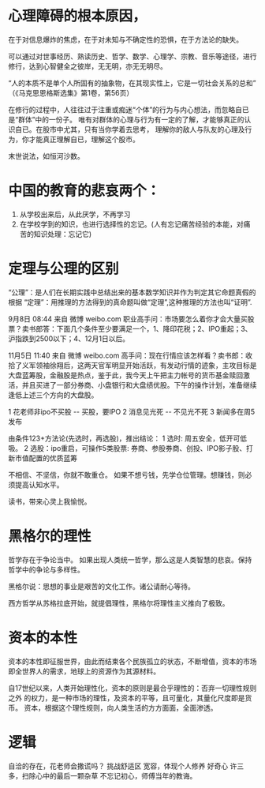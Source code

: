 # 心理障碍的根本原因，

在于对信息爆炸的焦虑，在于对未知与不确定性的恐惧，在于方法论的缺失。

可以通过对世事经历、熟读历史、哲学、数学、心理学、宗教、音乐等途径，进行修行，达到心智健全之彼岸，无无明，亦无无明尽。

“人的本质不是单个人所固有的抽象物，在其现实性上，它是一切社会关系的总和”
（《马克思恩格斯选集》第1卷，第56页）

在修行的过程中，人往往过于注重或痴迷“个体”的行为与内心想法，而忽略自已是“群体”中的一份子。
唯有对群体的心理与行为有一定的了解，才能够真正的认识自已。在股市中尤其，只有当你学着去思考，
理解你的敌人与队友的心理及行为，你才能真正理解自已，理解这个股市。

末世说法，如恒河沙数。


# 中国的教育的悲哀两个：
1. 从学校出来后，从此厌学，不再学习
2. 在学校学到的知识，也进行选择性的忘记。(人有忘记痛苦经验的本能，对痛苦的知识处理：忘记它)

# 定理与公理的区别

“公理”：是人们在长期实践中总结出来的基本数学知识并作为判定其它命题真假的根据
“定理”：用推理的方法得到的真命题叫做“定理”,这种推理的方法也叫“证明”.

9月8日 08:44 来自 微博 weibo.com
职业高手问：市场要怎么着你才会大量买股票？卖书郎答：下面几个条件至少要满足一个，1、降印花税；2、IPO重起；3、沪指跌到2500以下；4、12月1日以后。

11月5日 11:40 来自 微博 weibo.com
高手问：现在行情应该怎样看？卖书郎：收拾了义军领袖徐翔后，这两天官军明显开始活跃，有发动行情的迹象，主攻目标是大盘蓝筹股，金融股是热点，鉴于此，我今天上午把主力帐号的货币基金赎回激活，并且买进了一部分券商、小盘银行和大盘绩优股。下午的操作计划，准备继续逢低上述三个方向的大盘股。

1 花老师非ipo不买股 -- 买股，要IPO
2 消息见光死        -- 不见光不死
3 新闻多在周5发布

由条件123+方法论(先选时，再选股)，推出结论：
1 选时: 周五安全，低开可低吸。
2 选股：ipo重启，可操作5类股票: 券商、参股券商、创投、IPO影子股、打新市值配置的优质蓝筹


不相信、不坚信，你就不敢重仓。
如果不想亏钱，先学仓位管理。想赚钱，则必须提高认知水平。

读书，带来心灵上我愉悦。

# 黑格尔的理性

哲学存在于争论当中。
如果出现人类统一哲学，那么这是人类智慧的悲哀。保持哲学中的争论与多样性。

黑格尔说：思想的事业是艰苦的文化工作。诸公请耐心等待。


西方哲学从苏格拉底开始，就提倡理性，黑格尔将理性主义推向了极致。

# 资本的本性

资本的本性即征服世界，由此而结束各个民族孤立的状态，不断增值，资本的市场
即全世界人的需求，地球上的资源作为其源材料。


自17世纪以来，人类开始理性化，资本的原则是最合乎理性的：否弃一切理性规则之外
的权力，是一种市场的理性，及资本的平等，且可量化，其量化尺度即是货币。
资本，根据这个理性规则，向人类生活的方方面面，全面渗透。

# 逻辑

自洽的存在，花老师会撒谎吗？
挑战舒适区
宽容，体现个人修养
好奇心
许三多，扫除心中的最后一颗杂草
不忘记初心，师傅当年的教诲。
